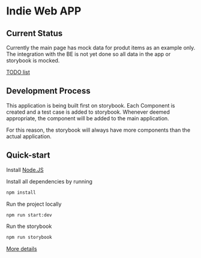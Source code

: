# Indie Web APP

## Current Status
Currently the main page has mock data for produt items as an example only. The integration with the BE is not yet done so all data in the app or storybook is mocked.

[TODO list](./docs/todo.md)

## Development Process

This application is being built first on storybook. Each Component is created and a test case is added to storybook.
Whenever deemed appropriate, the component will be added to the main application.

For this reason, the storybook will always have more components than the actual application.

## Quick-start

Install [Node.JS](https://nodejs.org/en/)


Install all dependencies by running
```bash
npm install
```

Run the project locally
```bash
npm run start:dev
```

Run the storybook
```bash
npm run storybook
```

[More details](./docs/info.md)
